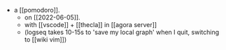 - a [[pomodoro]].
	- on [[2022-06-05]].
	- with [[vscode]] + [[thecla]] in [[agora server]]
  - (logseq takes 10-15s to 'save my local graph' when I quit, switching to [[wiki vim]])
